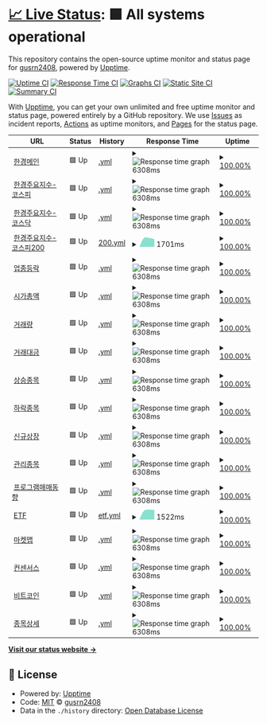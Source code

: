 # [📈 Live Status](https://gusrn2408.github.io/upptime): <!--live status--> **🟩 All systems operational**

This repository contains the open-source uptime monitor and status page for [gusrn2408](https://gusrn2408.github.io/upptime), powered by [Upptime](https://github.com/upptime/upptime).

[![Uptime CI](https://github.com/gusrn2408/upptime/workflows/Uptime%20CI/badge.svg)](https://github.com/gusrn2408/upptime/actions?query=workflow%3A%22Uptime+CI%22)
[![Response Time CI](https://github.com/gusrn2408/upptime/workflows/Response%20Time%20CI/badge.svg)](https://github.com/gusrn2408/upptime/actions?query=workflow%3A%22Response+Time+CI%22)
[![Graphs CI](https://github.com/gusrn2408/upptime/workflows/Graphs%20CI/badge.svg)](https://github.com/gusrn2408/upptime/actions?query=workflow%3A%22Graphs+CI%22)
[![Static Site CI](https://github.com/gusrn2408/upptime/workflows/Static%20Site%20CI/badge.svg)](https://github.com/gusrn2408/upptime/actions?query=workflow%3A%22Static+Site+CI%22)
[![Summary CI](https://github.com/gusrn2408/upptime/workflows/Summary%20CI/badge.svg)](https://github.com/gusrn2408/upptime/actions?query=workflow%3A%22Summary+CI%22)

With [Upptime](https://upptime.js.org), you can get your own unlimited and free uptime monitor and status page, powered entirely by a GitHub repository. We use [Issues](https://github.com/gusrn2408/upptime/issues) as incident reports, [Actions](https://github.com/gusrn2408/upptime/actions) as uptime monitors, and [Pages](https://gusrn2408.github.io/upptime) for the status page.

<!--start: status pages-->
<!-- This summary is generated by Upptime (https://github.com/upptime/upptime) -->
<!-- Do not edit this manually, your changes will be overwritten -->
<!-- prettier-ignore -->
| URL | Status | History | Response Time | Uptime |
| --- | ------ | ------- | ------------- | ------ |
| <img alt="" src="https://icons.duckduckgo.com/ip3/markets.hankyung.com.ico" height="13"> [한경메인](https://markets.hankyung.com/) | 🟩 Up | [.yml](https://github.com/gusrn2408/upptime/commits/HEAD/history/.yml) | <details><summary><img alt="Response time graph" src="./graphs//response-time-week.png" height="20"> 6308ms</summary><br><a href="https://gusrn2408.github.io/upptime/history/"><img alt="Response time 5723" src="https://img.shields.io/endpoint?url=https%3A%2F%2Fraw.githubusercontent.com%2Fgusrn2408%2Fupptime%2FHEAD%2Fapi%2F%2Fresponse-time.json"></a><br><a href="https://gusrn2408.github.io/upptime/history/"><img alt="24-hour response time 6533" src="https://img.shields.io/endpoint?url=https%3A%2F%2Fraw.githubusercontent.com%2Fgusrn2408%2Fupptime%2FHEAD%2Fapi%2F%2Fresponse-time-day.json"></a><br><a href="https://gusrn2408.github.io/upptime/history/"><img alt="7-day response time 6308" src="https://img.shields.io/endpoint?url=https%3A%2F%2Fraw.githubusercontent.com%2Fgusrn2408%2Fupptime%2FHEAD%2Fapi%2F%2Fresponse-time-week.json"></a><br><a href="https://gusrn2408.github.io/upptime/history/"><img alt="30-day response time 6072" src="https://img.shields.io/endpoint?url=https%3A%2F%2Fraw.githubusercontent.com%2Fgusrn2408%2Fupptime%2FHEAD%2Fapi%2F%2Fresponse-time-month.json"></a><br><a href="https://gusrn2408.github.io/upptime/history/"><img alt="1-year response time 5723" src="https://img.shields.io/endpoint?url=https%3A%2F%2Fraw.githubusercontent.com%2Fgusrn2408%2Fupptime%2FHEAD%2Fapi%2F%2Fresponse-time-year.json"></a></details> | <details><summary><a href="https://gusrn2408.github.io/upptime/history/">100.00%</a></summary><a href="https://gusrn2408.github.io/upptime/history/"><img alt="All-time uptime 98.86%" src="https://img.shields.io/endpoint?url=https%3A%2F%2Fraw.githubusercontent.com%2Fgusrn2408%2Fupptime%2FHEAD%2Fapi%2F%2Fuptime.json"></a><br><a href="https://gusrn2408.github.io/upptime/history/"><img alt="24-hour uptime 100.00%" src="https://img.shields.io/endpoint?url=https%3A%2F%2Fraw.githubusercontent.com%2Fgusrn2408%2Fupptime%2FHEAD%2Fapi%2F%2Fuptime-day.json"></a><br><a href="https://gusrn2408.github.io/upptime/history/"><img alt="7-day uptime 100.00%" src="https://img.shields.io/endpoint?url=https%3A%2F%2Fraw.githubusercontent.com%2Fgusrn2408%2Fupptime%2FHEAD%2Fapi%2F%2Fuptime-week.json"></a><br><a href="https://gusrn2408.github.io/upptime/history/"><img alt="30-day uptime 100.00%" src="https://img.shields.io/endpoint?url=https%3A%2F%2Fraw.githubusercontent.com%2Fgusrn2408%2Fupptime%2FHEAD%2Fapi%2F%2Fuptime-month.json"></a><br><a href="https://gusrn2408.github.io/upptime/history/"><img alt="1-year uptime 98.86%" src="https://img.shields.io/endpoint?url=https%3A%2F%2Fraw.githubusercontent.com%2Fgusrn2408%2Fupptime%2FHEAD%2Fapi%2F%2Fuptime-year.json"></a></details>
| <img alt="" src="https://icons.duckduckgo.com/ip3/markets.hankyung.com.ico" height="13"> [한경주요지수-코스피](https://markets.hankyung.com/indices/kospi) | 🟩 Up | [.yml](https://github.com/gusrn2408/upptime/commits/HEAD/history/.yml) | <details><summary><img alt="Response time graph" src="./graphs//response-time-week.png" height="20"> 6308ms</summary><br><a href="https://gusrn2408.github.io/upptime/history/"><img alt="Response time 5723" src="https://img.shields.io/endpoint?url=https%3A%2F%2Fraw.githubusercontent.com%2Fgusrn2408%2Fupptime%2FHEAD%2Fapi%2F%2Fresponse-time.json"></a><br><a href="https://gusrn2408.github.io/upptime/history/"><img alt="24-hour response time 6533" src="https://img.shields.io/endpoint?url=https%3A%2F%2Fraw.githubusercontent.com%2Fgusrn2408%2Fupptime%2FHEAD%2Fapi%2F%2Fresponse-time-day.json"></a><br><a href="https://gusrn2408.github.io/upptime/history/"><img alt="7-day response time 6308" src="https://img.shields.io/endpoint?url=https%3A%2F%2Fraw.githubusercontent.com%2Fgusrn2408%2Fupptime%2FHEAD%2Fapi%2F%2Fresponse-time-week.json"></a><br><a href="https://gusrn2408.github.io/upptime/history/"><img alt="30-day response time 6072" src="https://img.shields.io/endpoint?url=https%3A%2F%2Fraw.githubusercontent.com%2Fgusrn2408%2Fupptime%2FHEAD%2Fapi%2F%2Fresponse-time-month.json"></a><br><a href="https://gusrn2408.github.io/upptime/history/"><img alt="1-year response time 5723" src="https://img.shields.io/endpoint?url=https%3A%2F%2Fraw.githubusercontent.com%2Fgusrn2408%2Fupptime%2FHEAD%2Fapi%2F%2Fresponse-time-year.json"></a></details> | <details><summary><a href="https://gusrn2408.github.io/upptime/history/">100.00%</a></summary><a href="https://gusrn2408.github.io/upptime/history/"><img alt="All-time uptime 98.86%" src="https://img.shields.io/endpoint?url=https%3A%2F%2Fraw.githubusercontent.com%2Fgusrn2408%2Fupptime%2FHEAD%2Fapi%2F%2Fuptime.json"></a><br><a href="https://gusrn2408.github.io/upptime/history/"><img alt="24-hour uptime 100.00%" src="https://img.shields.io/endpoint?url=https%3A%2F%2Fraw.githubusercontent.com%2Fgusrn2408%2Fupptime%2FHEAD%2Fapi%2F%2Fuptime-day.json"></a><br><a href="https://gusrn2408.github.io/upptime/history/"><img alt="7-day uptime 100.00%" src="https://img.shields.io/endpoint?url=https%3A%2F%2Fraw.githubusercontent.com%2Fgusrn2408%2Fupptime%2FHEAD%2Fapi%2F%2Fuptime-week.json"></a><br><a href="https://gusrn2408.github.io/upptime/history/"><img alt="30-day uptime 100.00%" src="https://img.shields.io/endpoint?url=https%3A%2F%2Fraw.githubusercontent.com%2Fgusrn2408%2Fupptime%2FHEAD%2Fapi%2F%2Fuptime-month.json"></a><br><a href="https://gusrn2408.github.io/upptime/history/"><img alt="1-year uptime 98.86%" src="https://img.shields.io/endpoint?url=https%3A%2F%2Fraw.githubusercontent.com%2Fgusrn2408%2Fupptime%2FHEAD%2Fapi%2F%2Fuptime-year.json"></a></details>
| <img alt="" src="https://icons.duckduckgo.com/ip3/markets.hankyung.com.ico" height="13"> [한경주요지수-코스닥](https://markets.hankyung.com/indices/kosdaq) | 🟩 Up | [.yml](https://github.com/gusrn2408/upptime/commits/HEAD/history/.yml) | <details><summary><img alt="Response time graph" src="./graphs//response-time-week.png" height="20"> 6308ms</summary><br><a href="https://gusrn2408.github.io/upptime/history/"><img alt="Response time 5723" src="https://img.shields.io/endpoint?url=https%3A%2F%2Fraw.githubusercontent.com%2Fgusrn2408%2Fupptime%2FHEAD%2Fapi%2F%2Fresponse-time.json"></a><br><a href="https://gusrn2408.github.io/upptime/history/"><img alt="24-hour response time 6533" src="https://img.shields.io/endpoint?url=https%3A%2F%2Fraw.githubusercontent.com%2Fgusrn2408%2Fupptime%2FHEAD%2Fapi%2F%2Fresponse-time-day.json"></a><br><a href="https://gusrn2408.github.io/upptime/history/"><img alt="7-day response time 6308" src="https://img.shields.io/endpoint?url=https%3A%2F%2Fraw.githubusercontent.com%2Fgusrn2408%2Fupptime%2FHEAD%2Fapi%2F%2Fresponse-time-week.json"></a><br><a href="https://gusrn2408.github.io/upptime/history/"><img alt="30-day response time 6072" src="https://img.shields.io/endpoint?url=https%3A%2F%2Fraw.githubusercontent.com%2Fgusrn2408%2Fupptime%2FHEAD%2Fapi%2F%2Fresponse-time-month.json"></a><br><a href="https://gusrn2408.github.io/upptime/history/"><img alt="1-year response time 5723" src="https://img.shields.io/endpoint?url=https%3A%2F%2Fraw.githubusercontent.com%2Fgusrn2408%2Fupptime%2FHEAD%2Fapi%2F%2Fresponse-time-year.json"></a></details> | <details><summary><a href="https://gusrn2408.github.io/upptime/history/">100.00%</a></summary><a href="https://gusrn2408.github.io/upptime/history/"><img alt="All-time uptime 98.86%" src="https://img.shields.io/endpoint?url=https%3A%2F%2Fraw.githubusercontent.com%2Fgusrn2408%2Fupptime%2FHEAD%2Fapi%2F%2Fuptime.json"></a><br><a href="https://gusrn2408.github.io/upptime/history/"><img alt="24-hour uptime 100.00%" src="https://img.shields.io/endpoint?url=https%3A%2F%2Fraw.githubusercontent.com%2Fgusrn2408%2Fupptime%2FHEAD%2Fapi%2F%2Fuptime-day.json"></a><br><a href="https://gusrn2408.github.io/upptime/history/"><img alt="7-day uptime 100.00%" src="https://img.shields.io/endpoint?url=https%3A%2F%2Fraw.githubusercontent.com%2Fgusrn2408%2Fupptime%2FHEAD%2Fapi%2F%2Fuptime-week.json"></a><br><a href="https://gusrn2408.github.io/upptime/history/"><img alt="30-day uptime 100.00%" src="https://img.shields.io/endpoint?url=https%3A%2F%2Fraw.githubusercontent.com%2Fgusrn2408%2Fupptime%2FHEAD%2Fapi%2F%2Fuptime-month.json"></a><br><a href="https://gusrn2408.github.io/upptime/history/"><img alt="1-year uptime 98.86%" src="https://img.shields.io/endpoint?url=https%3A%2F%2Fraw.githubusercontent.com%2Fgusrn2408%2Fupptime%2FHEAD%2Fapi%2F%2Fuptime-year.json"></a></details>
| <img alt="" src="https://icons.duckduckgo.com/ip3/markets.hankyung.com.ico" height="13"> [한경주요지수-코스피200](https://markets.hankyung.com/indices/kospi200) | 🟩 Up | [200.yml](https://github.com/gusrn2408/upptime/commits/HEAD/history/200.yml) | <details><summary><img alt="Response time graph" src="./graphs/200/response-time-week.png" height="20"> 1701ms</summary><br><a href="https://gusrn2408.github.io/upptime/history/200"><img alt="Response time 5424" src="https://img.shields.io/endpoint?url=https%3A%2F%2Fraw.githubusercontent.com%2Fgusrn2408%2Fupptime%2FHEAD%2Fapi%2F200%2Fresponse-time.json"></a><br><a href="https://gusrn2408.github.io/upptime/history/200"><img alt="24-hour response time 0" src="https://img.shields.io/endpoint?url=https%3A%2F%2Fraw.githubusercontent.com%2Fgusrn2408%2Fupptime%2FHEAD%2Fapi%2F200%2Fresponse-time-day.json"></a><br><a href="https://gusrn2408.github.io/upptime/history/200"><img alt="7-day response time 1701" src="https://img.shields.io/endpoint?url=https%3A%2F%2Fraw.githubusercontent.com%2Fgusrn2408%2Fupptime%2FHEAD%2Fapi%2F200%2Fresponse-time-week.json"></a><br><a href="https://gusrn2408.github.io/upptime/history/200"><img alt="30-day response time 2041" src="https://img.shields.io/endpoint?url=https%3A%2F%2Fraw.githubusercontent.com%2Fgusrn2408%2Fupptime%2FHEAD%2Fapi%2F200%2Fresponse-time-month.json"></a><br><a href="https://gusrn2408.github.io/upptime/history/200"><img alt="1-year response time 5424" src="https://img.shields.io/endpoint?url=https%3A%2F%2Fraw.githubusercontent.com%2Fgusrn2408%2Fupptime%2FHEAD%2Fapi%2F200%2Fresponse-time-year.json"></a></details> | <details><summary><a href="https://gusrn2408.github.io/upptime/history/200">100.00%</a></summary><a href="https://gusrn2408.github.io/upptime/history/200"><img alt="All-time uptime 99.48%" src="https://img.shields.io/endpoint?url=https%3A%2F%2Fraw.githubusercontent.com%2Fgusrn2408%2Fupptime%2FHEAD%2Fapi%2F200%2Fuptime.json"></a><br><a href="https://gusrn2408.github.io/upptime/history/200"><img alt="24-hour uptime 100.00%" src="https://img.shields.io/endpoint?url=https%3A%2F%2Fraw.githubusercontent.com%2Fgusrn2408%2Fupptime%2FHEAD%2Fapi%2F200%2Fuptime-day.json"></a><br><a href="https://gusrn2408.github.io/upptime/history/200"><img alt="7-day uptime 100.00%" src="https://img.shields.io/endpoint?url=https%3A%2F%2Fraw.githubusercontent.com%2Fgusrn2408%2Fupptime%2FHEAD%2Fapi%2F200%2Fuptime-week.json"></a><br><a href="https://gusrn2408.github.io/upptime/history/200"><img alt="30-day uptime 100.00%" src="https://img.shields.io/endpoint?url=https%3A%2F%2Fraw.githubusercontent.com%2Fgusrn2408%2Fupptime%2FHEAD%2Fapi%2F200%2Fuptime-month.json"></a><br><a href="https://gusrn2408.github.io/upptime/history/200"><img alt="1-year uptime 99.48%" src="https://img.shields.io/endpoint?url=https%3A%2F%2Fraw.githubusercontent.com%2Fgusrn2408%2Fupptime%2FHEAD%2Fapi%2F200%2Fuptime-year.json"></a></details>
| <img alt="" src="https://icons.duckduckgo.com/ip3/markets.hankyung.com.ico" height="13"> [업종등락](https://markets.hankyung.com/index-info/industry) | 🟩 Up | [.yml](https://github.com/gusrn2408/upptime/commits/HEAD/history/.yml) | <details><summary><img alt="Response time graph" src="./graphs//response-time-week.png" height="20"> 6308ms</summary><br><a href="https://gusrn2408.github.io/upptime/history/"><img alt="Response time 5723" src="https://img.shields.io/endpoint?url=https%3A%2F%2Fraw.githubusercontent.com%2Fgusrn2408%2Fupptime%2FHEAD%2Fapi%2F%2Fresponse-time.json"></a><br><a href="https://gusrn2408.github.io/upptime/history/"><img alt="24-hour response time 6533" src="https://img.shields.io/endpoint?url=https%3A%2F%2Fraw.githubusercontent.com%2Fgusrn2408%2Fupptime%2FHEAD%2Fapi%2F%2Fresponse-time-day.json"></a><br><a href="https://gusrn2408.github.io/upptime/history/"><img alt="7-day response time 6308" src="https://img.shields.io/endpoint?url=https%3A%2F%2Fraw.githubusercontent.com%2Fgusrn2408%2Fupptime%2FHEAD%2Fapi%2F%2Fresponse-time-week.json"></a><br><a href="https://gusrn2408.github.io/upptime/history/"><img alt="30-day response time 6072" src="https://img.shields.io/endpoint?url=https%3A%2F%2Fraw.githubusercontent.com%2Fgusrn2408%2Fupptime%2FHEAD%2Fapi%2F%2Fresponse-time-month.json"></a><br><a href="https://gusrn2408.github.io/upptime/history/"><img alt="1-year response time 5723" src="https://img.shields.io/endpoint?url=https%3A%2F%2Fraw.githubusercontent.com%2Fgusrn2408%2Fupptime%2FHEAD%2Fapi%2F%2Fresponse-time-year.json"></a></details> | <details><summary><a href="https://gusrn2408.github.io/upptime/history/">100.00%</a></summary><a href="https://gusrn2408.github.io/upptime/history/"><img alt="All-time uptime 98.86%" src="https://img.shields.io/endpoint?url=https%3A%2F%2Fraw.githubusercontent.com%2Fgusrn2408%2Fupptime%2FHEAD%2Fapi%2F%2Fuptime.json"></a><br><a href="https://gusrn2408.github.io/upptime/history/"><img alt="24-hour uptime 100.00%" src="https://img.shields.io/endpoint?url=https%3A%2F%2Fraw.githubusercontent.com%2Fgusrn2408%2Fupptime%2FHEAD%2Fapi%2F%2Fuptime-day.json"></a><br><a href="https://gusrn2408.github.io/upptime/history/"><img alt="7-day uptime 100.00%" src="https://img.shields.io/endpoint?url=https%3A%2F%2Fraw.githubusercontent.com%2Fgusrn2408%2Fupptime%2FHEAD%2Fapi%2F%2Fuptime-week.json"></a><br><a href="https://gusrn2408.github.io/upptime/history/"><img alt="30-day uptime 100.00%" src="https://img.shields.io/endpoint?url=https%3A%2F%2Fraw.githubusercontent.com%2Fgusrn2408%2Fupptime%2FHEAD%2Fapi%2F%2Fuptime-month.json"></a><br><a href="https://gusrn2408.github.io/upptime/history/"><img alt="1-year uptime 98.86%" src="https://img.shields.io/endpoint?url=https%3A%2F%2Fraw.githubusercontent.com%2Fgusrn2408%2Fupptime%2FHEAD%2Fapi%2F%2Fuptime-year.json"></a></details>
| <img alt="" src="https://icons.duckduckgo.com/ip3/markets.hankyung.com.ico" height="13"> [시가총액](https://markets.hankyung.com/index-info/marketcap) | 🟩 Up | [.yml](https://github.com/gusrn2408/upptime/commits/HEAD/history/.yml) | <details><summary><img alt="Response time graph" src="./graphs//response-time-week.png" height="20"> 6308ms</summary><br><a href="https://gusrn2408.github.io/upptime/history/"><img alt="Response time 5723" src="https://img.shields.io/endpoint?url=https%3A%2F%2Fraw.githubusercontent.com%2Fgusrn2408%2Fupptime%2FHEAD%2Fapi%2F%2Fresponse-time.json"></a><br><a href="https://gusrn2408.github.io/upptime/history/"><img alt="24-hour response time 6533" src="https://img.shields.io/endpoint?url=https%3A%2F%2Fraw.githubusercontent.com%2Fgusrn2408%2Fupptime%2FHEAD%2Fapi%2F%2Fresponse-time-day.json"></a><br><a href="https://gusrn2408.github.io/upptime/history/"><img alt="7-day response time 6308" src="https://img.shields.io/endpoint?url=https%3A%2F%2Fraw.githubusercontent.com%2Fgusrn2408%2Fupptime%2FHEAD%2Fapi%2F%2Fresponse-time-week.json"></a><br><a href="https://gusrn2408.github.io/upptime/history/"><img alt="30-day response time 6072" src="https://img.shields.io/endpoint?url=https%3A%2F%2Fraw.githubusercontent.com%2Fgusrn2408%2Fupptime%2FHEAD%2Fapi%2F%2Fresponse-time-month.json"></a><br><a href="https://gusrn2408.github.io/upptime/history/"><img alt="1-year response time 5723" src="https://img.shields.io/endpoint?url=https%3A%2F%2Fraw.githubusercontent.com%2Fgusrn2408%2Fupptime%2FHEAD%2Fapi%2F%2Fresponse-time-year.json"></a></details> | <details><summary><a href="https://gusrn2408.github.io/upptime/history/">100.00%</a></summary><a href="https://gusrn2408.github.io/upptime/history/"><img alt="All-time uptime 98.86%" src="https://img.shields.io/endpoint?url=https%3A%2F%2Fraw.githubusercontent.com%2Fgusrn2408%2Fupptime%2FHEAD%2Fapi%2F%2Fuptime.json"></a><br><a href="https://gusrn2408.github.io/upptime/history/"><img alt="24-hour uptime 100.00%" src="https://img.shields.io/endpoint?url=https%3A%2F%2Fraw.githubusercontent.com%2Fgusrn2408%2Fupptime%2FHEAD%2Fapi%2F%2Fuptime-day.json"></a><br><a href="https://gusrn2408.github.io/upptime/history/"><img alt="7-day uptime 100.00%" src="https://img.shields.io/endpoint?url=https%3A%2F%2Fraw.githubusercontent.com%2Fgusrn2408%2Fupptime%2FHEAD%2Fapi%2F%2Fuptime-week.json"></a><br><a href="https://gusrn2408.github.io/upptime/history/"><img alt="30-day uptime 100.00%" src="https://img.shields.io/endpoint?url=https%3A%2F%2Fraw.githubusercontent.com%2Fgusrn2408%2Fupptime%2FHEAD%2Fapi%2F%2Fuptime-month.json"></a><br><a href="https://gusrn2408.github.io/upptime/history/"><img alt="1-year uptime 98.86%" src="https://img.shields.io/endpoint?url=https%3A%2F%2Fraw.githubusercontent.com%2Fgusrn2408%2Fupptime%2FHEAD%2Fapi%2F%2Fuptime-year.json"></a></details>
| <img alt="" src="https://icons.duckduckgo.com/ip3/markets.hankyung.com.ico" height="13"> [거래량](https://markets.hankyung.com/index-info/volume) | 🟩 Up | [.yml](https://github.com/gusrn2408/upptime/commits/HEAD/history/.yml) | <details><summary><img alt="Response time graph" src="./graphs//response-time-week.png" height="20"> 6308ms</summary><br><a href="https://gusrn2408.github.io/upptime/history/"><img alt="Response time 5723" src="https://img.shields.io/endpoint?url=https%3A%2F%2Fraw.githubusercontent.com%2Fgusrn2408%2Fupptime%2FHEAD%2Fapi%2F%2Fresponse-time.json"></a><br><a href="https://gusrn2408.github.io/upptime/history/"><img alt="24-hour response time 6533" src="https://img.shields.io/endpoint?url=https%3A%2F%2Fraw.githubusercontent.com%2Fgusrn2408%2Fupptime%2FHEAD%2Fapi%2F%2Fresponse-time-day.json"></a><br><a href="https://gusrn2408.github.io/upptime/history/"><img alt="7-day response time 6308" src="https://img.shields.io/endpoint?url=https%3A%2F%2Fraw.githubusercontent.com%2Fgusrn2408%2Fupptime%2FHEAD%2Fapi%2F%2Fresponse-time-week.json"></a><br><a href="https://gusrn2408.github.io/upptime/history/"><img alt="30-day response time 6072" src="https://img.shields.io/endpoint?url=https%3A%2F%2Fraw.githubusercontent.com%2Fgusrn2408%2Fupptime%2FHEAD%2Fapi%2F%2Fresponse-time-month.json"></a><br><a href="https://gusrn2408.github.io/upptime/history/"><img alt="1-year response time 5723" src="https://img.shields.io/endpoint?url=https%3A%2F%2Fraw.githubusercontent.com%2Fgusrn2408%2Fupptime%2FHEAD%2Fapi%2F%2Fresponse-time-year.json"></a></details> | <details><summary><a href="https://gusrn2408.github.io/upptime/history/">100.00%</a></summary><a href="https://gusrn2408.github.io/upptime/history/"><img alt="All-time uptime 98.86%" src="https://img.shields.io/endpoint?url=https%3A%2F%2Fraw.githubusercontent.com%2Fgusrn2408%2Fupptime%2FHEAD%2Fapi%2F%2Fuptime.json"></a><br><a href="https://gusrn2408.github.io/upptime/history/"><img alt="24-hour uptime 100.00%" src="https://img.shields.io/endpoint?url=https%3A%2F%2Fraw.githubusercontent.com%2Fgusrn2408%2Fupptime%2FHEAD%2Fapi%2F%2Fuptime-day.json"></a><br><a href="https://gusrn2408.github.io/upptime/history/"><img alt="7-day uptime 100.00%" src="https://img.shields.io/endpoint?url=https%3A%2F%2Fraw.githubusercontent.com%2Fgusrn2408%2Fupptime%2FHEAD%2Fapi%2F%2Fuptime-week.json"></a><br><a href="https://gusrn2408.github.io/upptime/history/"><img alt="30-day uptime 100.00%" src="https://img.shields.io/endpoint?url=https%3A%2F%2Fraw.githubusercontent.com%2Fgusrn2408%2Fupptime%2FHEAD%2Fapi%2F%2Fuptime-month.json"></a><br><a href="https://gusrn2408.github.io/upptime/history/"><img alt="1-year uptime 98.86%" src="https://img.shields.io/endpoint?url=https%3A%2F%2Fraw.githubusercontent.com%2Fgusrn2408%2Fupptime%2FHEAD%2Fapi%2F%2Fuptime-year.json"></a></details>
| <img alt="" src="https://icons.duckduckgo.com/ip3/markets.hankyung.com.ico" height="13"> [거래대금](https://markets.hankyung.com/index-info/amount) | 🟩 Up | [.yml](https://github.com/gusrn2408/upptime/commits/HEAD/history/.yml) | <details><summary><img alt="Response time graph" src="./graphs//response-time-week.png" height="20"> 6308ms</summary><br><a href="https://gusrn2408.github.io/upptime/history/"><img alt="Response time 5723" src="https://img.shields.io/endpoint?url=https%3A%2F%2Fraw.githubusercontent.com%2Fgusrn2408%2Fupptime%2FHEAD%2Fapi%2F%2Fresponse-time.json"></a><br><a href="https://gusrn2408.github.io/upptime/history/"><img alt="24-hour response time 6533" src="https://img.shields.io/endpoint?url=https%3A%2F%2Fraw.githubusercontent.com%2Fgusrn2408%2Fupptime%2FHEAD%2Fapi%2F%2Fresponse-time-day.json"></a><br><a href="https://gusrn2408.github.io/upptime/history/"><img alt="7-day response time 6308" src="https://img.shields.io/endpoint?url=https%3A%2F%2Fraw.githubusercontent.com%2Fgusrn2408%2Fupptime%2FHEAD%2Fapi%2F%2Fresponse-time-week.json"></a><br><a href="https://gusrn2408.github.io/upptime/history/"><img alt="30-day response time 6072" src="https://img.shields.io/endpoint?url=https%3A%2F%2Fraw.githubusercontent.com%2Fgusrn2408%2Fupptime%2FHEAD%2Fapi%2F%2Fresponse-time-month.json"></a><br><a href="https://gusrn2408.github.io/upptime/history/"><img alt="1-year response time 5723" src="https://img.shields.io/endpoint?url=https%3A%2F%2Fraw.githubusercontent.com%2Fgusrn2408%2Fupptime%2FHEAD%2Fapi%2F%2Fresponse-time-year.json"></a></details> | <details><summary><a href="https://gusrn2408.github.io/upptime/history/">100.00%</a></summary><a href="https://gusrn2408.github.io/upptime/history/"><img alt="All-time uptime 98.86%" src="https://img.shields.io/endpoint?url=https%3A%2F%2Fraw.githubusercontent.com%2Fgusrn2408%2Fupptime%2FHEAD%2Fapi%2F%2Fuptime.json"></a><br><a href="https://gusrn2408.github.io/upptime/history/"><img alt="24-hour uptime 100.00%" src="https://img.shields.io/endpoint?url=https%3A%2F%2Fraw.githubusercontent.com%2Fgusrn2408%2Fupptime%2FHEAD%2Fapi%2F%2Fuptime-day.json"></a><br><a href="https://gusrn2408.github.io/upptime/history/"><img alt="7-day uptime 100.00%" src="https://img.shields.io/endpoint?url=https%3A%2F%2Fraw.githubusercontent.com%2Fgusrn2408%2Fupptime%2FHEAD%2Fapi%2F%2Fuptime-week.json"></a><br><a href="https://gusrn2408.github.io/upptime/history/"><img alt="30-day uptime 100.00%" src="https://img.shields.io/endpoint?url=https%3A%2F%2Fraw.githubusercontent.com%2Fgusrn2408%2Fupptime%2FHEAD%2Fapi%2F%2Fuptime-month.json"></a><br><a href="https://gusrn2408.github.io/upptime/history/"><img alt="1-year uptime 98.86%" src="https://img.shields.io/endpoint?url=https%3A%2F%2Fraw.githubusercontent.com%2Fgusrn2408%2Fupptime%2FHEAD%2Fapi%2F%2Fuptime-year.json"></a></details>
| <img alt="" src="https://icons.duckduckgo.com/ip3/markets.hankyung.com.ico" height="13"> [상승종목](https://markets.hankyung.com/index-info/up) | 🟩 Up | [.yml](https://github.com/gusrn2408/upptime/commits/HEAD/history/.yml) | <details><summary><img alt="Response time graph" src="./graphs//response-time-week.png" height="20"> 6308ms</summary><br><a href="https://gusrn2408.github.io/upptime/history/"><img alt="Response time 5723" src="https://img.shields.io/endpoint?url=https%3A%2F%2Fraw.githubusercontent.com%2Fgusrn2408%2Fupptime%2FHEAD%2Fapi%2F%2Fresponse-time.json"></a><br><a href="https://gusrn2408.github.io/upptime/history/"><img alt="24-hour response time 6533" src="https://img.shields.io/endpoint?url=https%3A%2F%2Fraw.githubusercontent.com%2Fgusrn2408%2Fupptime%2FHEAD%2Fapi%2F%2Fresponse-time-day.json"></a><br><a href="https://gusrn2408.github.io/upptime/history/"><img alt="7-day response time 6308" src="https://img.shields.io/endpoint?url=https%3A%2F%2Fraw.githubusercontent.com%2Fgusrn2408%2Fupptime%2FHEAD%2Fapi%2F%2Fresponse-time-week.json"></a><br><a href="https://gusrn2408.github.io/upptime/history/"><img alt="30-day response time 6072" src="https://img.shields.io/endpoint?url=https%3A%2F%2Fraw.githubusercontent.com%2Fgusrn2408%2Fupptime%2FHEAD%2Fapi%2F%2Fresponse-time-month.json"></a><br><a href="https://gusrn2408.github.io/upptime/history/"><img alt="1-year response time 5723" src="https://img.shields.io/endpoint?url=https%3A%2F%2Fraw.githubusercontent.com%2Fgusrn2408%2Fupptime%2FHEAD%2Fapi%2F%2Fresponse-time-year.json"></a></details> | <details><summary><a href="https://gusrn2408.github.io/upptime/history/">100.00%</a></summary><a href="https://gusrn2408.github.io/upptime/history/"><img alt="All-time uptime 98.86%" src="https://img.shields.io/endpoint?url=https%3A%2F%2Fraw.githubusercontent.com%2Fgusrn2408%2Fupptime%2FHEAD%2Fapi%2F%2Fuptime.json"></a><br><a href="https://gusrn2408.github.io/upptime/history/"><img alt="24-hour uptime 100.00%" src="https://img.shields.io/endpoint?url=https%3A%2F%2Fraw.githubusercontent.com%2Fgusrn2408%2Fupptime%2FHEAD%2Fapi%2F%2Fuptime-day.json"></a><br><a href="https://gusrn2408.github.io/upptime/history/"><img alt="7-day uptime 100.00%" src="https://img.shields.io/endpoint?url=https%3A%2F%2Fraw.githubusercontent.com%2Fgusrn2408%2Fupptime%2FHEAD%2Fapi%2F%2Fuptime-week.json"></a><br><a href="https://gusrn2408.github.io/upptime/history/"><img alt="30-day uptime 100.00%" src="https://img.shields.io/endpoint?url=https%3A%2F%2Fraw.githubusercontent.com%2Fgusrn2408%2Fupptime%2FHEAD%2Fapi%2F%2Fuptime-month.json"></a><br><a href="https://gusrn2408.github.io/upptime/history/"><img alt="1-year uptime 98.86%" src="https://img.shields.io/endpoint?url=https%3A%2F%2Fraw.githubusercontent.com%2Fgusrn2408%2Fupptime%2FHEAD%2Fapi%2F%2Fuptime-year.json"></a></details>
| <img alt="" src="https://icons.duckduckgo.com/ip3/markets.hankyung.com.ico" height="13"> [하락종목](https://markets.hankyung.com/index-info/down) | 🟩 Up | [.yml](https://github.com/gusrn2408/upptime/commits/HEAD/history/.yml) | <details><summary><img alt="Response time graph" src="./graphs//response-time-week.png" height="20"> 6308ms</summary><br><a href="https://gusrn2408.github.io/upptime/history/"><img alt="Response time 5723" src="https://img.shields.io/endpoint?url=https%3A%2F%2Fraw.githubusercontent.com%2Fgusrn2408%2Fupptime%2FHEAD%2Fapi%2F%2Fresponse-time.json"></a><br><a href="https://gusrn2408.github.io/upptime/history/"><img alt="24-hour response time 6533" src="https://img.shields.io/endpoint?url=https%3A%2F%2Fraw.githubusercontent.com%2Fgusrn2408%2Fupptime%2FHEAD%2Fapi%2F%2Fresponse-time-day.json"></a><br><a href="https://gusrn2408.github.io/upptime/history/"><img alt="7-day response time 6308" src="https://img.shields.io/endpoint?url=https%3A%2F%2Fraw.githubusercontent.com%2Fgusrn2408%2Fupptime%2FHEAD%2Fapi%2F%2Fresponse-time-week.json"></a><br><a href="https://gusrn2408.github.io/upptime/history/"><img alt="30-day response time 6072" src="https://img.shields.io/endpoint?url=https%3A%2F%2Fraw.githubusercontent.com%2Fgusrn2408%2Fupptime%2FHEAD%2Fapi%2F%2Fresponse-time-month.json"></a><br><a href="https://gusrn2408.github.io/upptime/history/"><img alt="1-year response time 5723" src="https://img.shields.io/endpoint?url=https%3A%2F%2Fraw.githubusercontent.com%2Fgusrn2408%2Fupptime%2FHEAD%2Fapi%2F%2Fresponse-time-year.json"></a></details> | <details><summary><a href="https://gusrn2408.github.io/upptime/history/">100.00%</a></summary><a href="https://gusrn2408.github.io/upptime/history/"><img alt="All-time uptime 98.86%" src="https://img.shields.io/endpoint?url=https%3A%2F%2Fraw.githubusercontent.com%2Fgusrn2408%2Fupptime%2FHEAD%2Fapi%2F%2Fuptime.json"></a><br><a href="https://gusrn2408.github.io/upptime/history/"><img alt="24-hour uptime 100.00%" src="https://img.shields.io/endpoint?url=https%3A%2F%2Fraw.githubusercontent.com%2Fgusrn2408%2Fupptime%2FHEAD%2Fapi%2F%2Fuptime-day.json"></a><br><a href="https://gusrn2408.github.io/upptime/history/"><img alt="7-day uptime 100.00%" src="https://img.shields.io/endpoint?url=https%3A%2F%2Fraw.githubusercontent.com%2Fgusrn2408%2Fupptime%2FHEAD%2Fapi%2F%2Fuptime-week.json"></a><br><a href="https://gusrn2408.github.io/upptime/history/"><img alt="30-day uptime 100.00%" src="https://img.shields.io/endpoint?url=https%3A%2F%2Fraw.githubusercontent.com%2Fgusrn2408%2Fupptime%2FHEAD%2Fapi%2F%2Fuptime-month.json"></a><br><a href="https://gusrn2408.github.io/upptime/history/"><img alt="1-year uptime 98.86%" src="https://img.shields.io/endpoint?url=https%3A%2F%2Fraw.githubusercontent.com%2Fgusrn2408%2Fupptime%2FHEAD%2Fapi%2F%2Fuptime-year.json"></a></details>
| <img alt="" src="https://icons.duckduckgo.com/ip3/markets.hankyung.com.ico" height="13"> [신규상장](https://markets.hankyung.com/index-info/new) | 🟩 Up | [.yml](https://github.com/gusrn2408/upptime/commits/HEAD/history/.yml) | <details><summary><img alt="Response time graph" src="./graphs//response-time-week.png" height="20"> 6308ms</summary><br><a href="https://gusrn2408.github.io/upptime/history/"><img alt="Response time 5723" src="https://img.shields.io/endpoint?url=https%3A%2F%2Fraw.githubusercontent.com%2Fgusrn2408%2Fupptime%2FHEAD%2Fapi%2F%2Fresponse-time.json"></a><br><a href="https://gusrn2408.github.io/upptime/history/"><img alt="24-hour response time 6533" src="https://img.shields.io/endpoint?url=https%3A%2F%2Fraw.githubusercontent.com%2Fgusrn2408%2Fupptime%2FHEAD%2Fapi%2F%2Fresponse-time-day.json"></a><br><a href="https://gusrn2408.github.io/upptime/history/"><img alt="7-day response time 6308" src="https://img.shields.io/endpoint?url=https%3A%2F%2Fraw.githubusercontent.com%2Fgusrn2408%2Fupptime%2FHEAD%2Fapi%2F%2Fresponse-time-week.json"></a><br><a href="https://gusrn2408.github.io/upptime/history/"><img alt="30-day response time 6072" src="https://img.shields.io/endpoint?url=https%3A%2F%2Fraw.githubusercontent.com%2Fgusrn2408%2Fupptime%2FHEAD%2Fapi%2F%2Fresponse-time-month.json"></a><br><a href="https://gusrn2408.github.io/upptime/history/"><img alt="1-year response time 5723" src="https://img.shields.io/endpoint?url=https%3A%2F%2Fraw.githubusercontent.com%2Fgusrn2408%2Fupptime%2FHEAD%2Fapi%2F%2Fresponse-time-year.json"></a></details> | <details><summary><a href="https://gusrn2408.github.io/upptime/history/">100.00%</a></summary><a href="https://gusrn2408.github.io/upptime/history/"><img alt="All-time uptime 98.86%" src="https://img.shields.io/endpoint?url=https%3A%2F%2Fraw.githubusercontent.com%2Fgusrn2408%2Fupptime%2FHEAD%2Fapi%2F%2Fuptime.json"></a><br><a href="https://gusrn2408.github.io/upptime/history/"><img alt="24-hour uptime 100.00%" src="https://img.shields.io/endpoint?url=https%3A%2F%2Fraw.githubusercontent.com%2Fgusrn2408%2Fupptime%2FHEAD%2Fapi%2F%2Fuptime-day.json"></a><br><a href="https://gusrn2408.github.io/upptime/history/"><img alt="7-day uptime 100.00%" src="https://img.shields.io/endpoint?url=https%3A%2F%2Fraw.githubusercontent.com%2Fgusrn2408%2Fupptime%2FHEAD%2Fapi%2F%2Fuptime-week.json"></a><br><a href="https://gusrn2408.github.io/upptime/history/"><img alt="30-day uptime 100.00%" src="https://img.shields.io/endpoint?url=https%3A%2F%2Fraw.githubusercontent.com%2Fgusrn2408%2Fupptime%2FHEAD%2Fapi%2F%2Fuptime-month.json"></a><br><a href="https://gusrn2408.github.io/upptime/history/"><img alt="1-year uptime 98.86%" src="https://img.shields.io/endpoint?url=https%3A%2F%2Fraw.githubusercontent.com%2Fgusrn2408%2Fupptime%2FHEAD%2Fapi%2F%2Fuptime-year.json"></a></details>
| <img alt="" src="https://icons.duckduckgo.com/ip3/markets.hankyung.com.ico" height="13"> [관리종목](https://markets.hankyung.com/index-info/attention) | 🟩 Up | [.yml](https://github.com/gusrn2408/upptime/commits/HEAD/history/.yml) | <details><summary><img alt="Response time graph" src="./graphs//response-time-week.png" height="20"> 6308ms</summary><br><a href="https://gusrn2408.github.io/upptime/history/"><img alt="Response time 5723" src="https://img.shields.io/endpoint?url=https%3A%2F%2Fraw.githubusercontent.com%2Fgusrn2408%2Fupptime%2FHEAD%2Fapi%2F%2Fresponse-time.json"></a><br><a href="https://gusrn2408.github.io/upptime/history/"><img alt="24-hour response time 6533" src="https://img.shields.io/endpoint?url=https%3A%2F%2Fraw.githubusercontent.com%2Fgusrn2408%2Fupptime%2FHEAD%2Fapi%2F%2Fresponse-time-day.json"></a><br><a href="https://gusrn2408.github.io/upptime/history/"><img alt="7-day response time 6308" src="https://img.shields.io/endpoint?url=https%3A%2F%2Fraw.githubusercontent.com%2Fgusrn2408%2Fupptime%2FHEAD%2Fapi%2F%2Fresponse-time-week.json"></a><br><a href="https://gusrn2408.github.io/upptime/history/"><img alt="30-day response time 6072" src="https://img.shields.io/endpoint?url=https%3A%2F%2Fraw.githubusercontent.com%2Fgusrn2408%2Fupptime%2FHEAD%2Fapi%2F%2Fresponse-time-month.json"></a><br><a href="https://gusrn2408.github.io/upptime/history/"><img alt="1-year response time 5723" src="https://img.shields.io/endpoint?url=https%3A%2F%2Fraw.githubusercontent.com%2Fgusrn2408%2Fupptime%2FHEAD%2Fapi%2F%2Fresponse-time-year.json"></a></details> | <details><summary><a href="https://gusrn2408.github.io/upptime/history/">100.00%</a></summary><a href="https://gusrn2408.github.io/upptime/history/"><img alt="All-time uptime 98.86%" src="https://img.shields.io/endpoint?url=https%3A%2F%2Fraw.githubusercontent.com%2Fgusrn2408%2Fupptime%2FHEAD%2Fapi%2F%2Fuptime.json"></a><br><a href="https://gusrn2408.github.io/upptime/history/"><img alt="24-hour uptime 100.00%" src="https://img.shields.io/endpoint?url=https%3A%2F%2Fraw.githubusercontent.com%2Fgusrn2408%2Fupptime%2FHEAD%2Fapi%2F%2Fuptime-day.json"></a><br><a href="https://gusrn2408.github.io/upptime/history/"><img alt="7-day uptime 100.00%" src="https://img.shields.io/endpoint?url=https%3A%2F%2Fraw.githubusercontent.com%2Fgusrn2408%2Fupptime%2FHEAD%2Fapi%2F%2Fuptime-week.json"></a><br><a href="https://gusrn2408.github.io/upptime/history/"><img alt="30-day uptime 100.00%" src="https://img.shields.io/endpoint?url=https%3A%2F%2Fraw.githubusercontent.com%2Fgusrn2408%2Fupptime%2FHEAD%2Fapi%2F%2Fuptime-month.json"></a><br><a href="https://gusrn2408.github.io/upptime/history/"><img alt="1-year uptime 98.86%" src="https://img.shields.io/endpoint?url=https%3A%2F%2Fraw.githubusercontent.com%2Fgusrn2408%2Fupptime%2FHEAD%2Fapi%2F%2Fuptime-year.json"></a></details>
| <img alt="" src="https://icons.duckduckgo.com/ip3/markets.hankyung.com.ico" height="13"> [프로그램매매동향](https://markets.hankyung.com/investment/program-trading) | 🟩 Up | [.yml](https://github.com/gusrn2408/upptime/commits/HEAD/history/.yml) | <details><summary><img alt="Response time graph" src="./graphs//response-time-week.png" height="20"> 6308ms</summary><br><a href="https://gusrn2408.github.io/upptime/history/"><img alt="Response time 5723" src="https://img.shields.io/endpoint?url=https%3A%2F%2Fraw.githubusercontent.com%2Fgusrn2408%2Fupptime%2FHEAD%2Fapi%2F%2Fresponse-time.json"></a><br><a href="https://gusrn2408.github.io/upptime/history/"><img alt="24-hour response time 6533" src="https://img.shields.io/endpoint?url=https%3A%2F%2Fraw.githubusercontent.com%2Fgusrn2408%2Fupptime%2FHEAD%2Fapi%2F%2Fresponse-time-day.json"></a><br><a href="https://gusrn2408.github.io/upptime/history/"><img alt="7-day response time 6308" src="https://img.shields.io/endpoint?url=https%3A%2F%2Fraw.githubusercontent.com%2Fgusrn2408%2Fupptime%2FHEAD%2Fapi%2F%2Fresponse-time-week.json"></a><br><a href="https://gusrn2408.github.io/upptime/history/"><img alt="30-day response time 6072" src="https://img.shields.io/endpoint?url=https%3A%2F%2Fraw.githubusercontent.com%2Fgusrn2408%2Fupptime%2FHEAD%2Fapi%2F%2Fresponse-time-month.json"></a><br><a href="https://gusrn2408.github.io/upptime/history/"><img alt="1-year response time 5723" src="https://img.shields.io/endpoint?url=https%3A%2F%2Fraw.githubusercontent.com%2Fgusrn2408%2Fupptime%2FHEAD%2Fapi%2F%2Fresponse-time-year.json"></a></details> | <details><summary><a href="https://gusrn2408.github.io/upptime/history/">100.00%</a></summary><a href="https://gusrn2408.github.io/upptime/history/"><img alt="All-time uptime 98.86%" src="https://img.shields.io/endpoint?url=https%3A%2F%2Fraw.githubusercontent.com%2Fgusrn2408%2Fupptime%2FHEAD%2Fapi%2F%2Fuptime.json"></a><br><a href="https://gusrn2408.github.io/upptime/history/"><img alt="24-hour uptime 100.00%" src="https://img.shields.io/endpoint?url=https%3A%2F%2Fraw.githubusercontent.com%2Fgusrn2408%2Fupptime%2FHEAD%2Fapi%2F%2Fuptime-day.json"></a><br><a href="https://gusrn2408.github.io/upptime/history/"><img alt="7-day uptime 100.00%" src="https://img.shields.io/endpoint?url=https%3A%2F%2Fraw.githubusercontent.com%2Fgusrn2408%2Fupptime%2FHEAD%2Fapi%2F%2Fuptime-week.json"></a><br><a href="https://gusrn2408.github.io/upptime/history/"><img alt="30-day uptime 100.00%" src="https://img.shields.io/endpoint?url=https%3A%2F%2Fraw.githubusercontent.com%2Fgusrn2408%2Fupptime%2FHEAD%2Fapi%2F%2Fuptime-month.json"></a><br><a href="https://gusrn2408.github.io/upptime/history/"><img alt="1-year uptime 98.86%" src="https://img.shields.io/endpoint?url=https%3A%2F%2Fraw.githubusercontent.com%2Fgusrn2408%2Fupptime%2FHEAD%2Fapi%2F%2Fuptime-year.json"></a></details>
| <img alt="" src="https://icons.duckduckgo.com/ip3/markets.hankyung.com.ico" height="13"> [ETF](https://markets.hankyung.com/equity-product/etf) | 🟩 Up | [etf.yml](https://github.com/gusrn2408/upptime/commits/HEAD/history/etf.yml) | <details><summary><img alt="Response time graph" src="./graphs/etf/response-time-week.png" height="20"> 1522ms</summary><br><a href="https://gusrn2408.github.io/upptime/history/etf"><img alt="Response time 3633" src="https://img.shields.io/endpoint?url=https%3A%2F%2Fraw.githubusercontent.com%2Fgusrn2408%2Fupptime%2FHEAD%2Fapi%2Fetf%2Fresponse-time.json"></a><br><a href="https://gusrn2408.github.io/upptime/history/etf"><img alt="24-hour response time 0" src="https://img.shields.io/endpoint?url=https%3A%2F%2Fraw.githubusercontent.com%2Fgusrn2408%2Fupptime%2FHEAD%2Fapi%2Fetf%2Fresponse-time-day.json"></a><br><a href="https://gusrn2408.github.io/upptime/history/etf"><img alt="7-day response time 1522" src="https://img.shields.io/endpoint?url=https%3A%2F%2Fraw.githubusercontent.com%2Fgusrn2408%2Fupptime%2FHEAD%2Fapi%2Fetf%2Fresponse-time-week.json"></a><br><a href="https://gusrn2408.github.io/upptime/history/etf"><img alt="30-day response time 1662" src="https://img.shields.io/endpoint?url=https%3A%2F%2Fraw.githubusercontent.com%2Fgusrn2408%2Fupptime%2FHEAD%2Fapi%2Fetf%2Fresponse-time-month.json"></a><br><a href="https://gusrn2408.github.io/upptime/history/etf"><img alt="1-year response time 3633" src="https://img.shields.io/endpoint?url=https%3A%2F%2Fraw.githubusercontent.com%2Fgusrn2408%2Fupptime%2FHEAD%2Fapi%2Fetf%2Fresponse-time-year.json"></a></details> | <details><summary><a href="https://gusrn2408.github.io/upptime/history/etf">100.00%</a></summary><a href="https://gusrn2408.github.io/upptime/history/etf"><img alt="All-time uptime 99.14%" src="https://img.shields.io/endpoint?url=https%3A%2F%2Fraw.githubusercontent.com%2Fgusrn2408%2Fupptime%2FHEAD%2Fapi%2Fetf%2Fuptime.json"></a><br><a href="https://gusrn2408.github.io/upptime/history/etf"><img alt="24-hour uptime 100.00%" src="https://img.shields.io/endpoint?url=https%3A%2F%2Fraw.githubusercontent.com%2Fgusrn2408%2Fupptime%2FHEAD%2Fapi%2Fetf%2Fuptime-day.json"></a><br><a href="https://gusrn2408.github.io/upptime/history/etf"><img alt="7-day uptime 100.00%" src="https://img.shields.io/endpoint?url=https%3A%2F%2Fraw.githubusercontent.com%2Fgusrn2408%2Fupptime%2FHEAD%2Fapi%2Fetf%2Fuptime-week.json"></a><br><a href="https://gusrn2408.github.io/upptime/history/etf"><img alt="30-day uptime 100.00%" src="https://img.shields.io/endpoint?url=https%3A%2F%2Fraw.githubusercontent.com%2Fgusrn2408%2Fupptime%2FHEAD%2Fapi%2Fetf%2Fuptime-month.json"></a><br><a href="https://gusrn2408.github.io/upptime/history/etf"><img alt="1-year uptime 99.14%" src="https://img.shields.io/endpoint?url=https%3A%2F%2Fraw.githubusercontent.com%2Fgusrn2408%2Fupptime%2FHEAD%2Fapi%2Fetf%2Fuptime-year.json"></a></details>
| <img alt="" src="https://icons.duckduckgo.com/ip3/markets.hankyung.com.ico" height="13"> [마켓맵](https://markets.hankyung.com/marketmap/kospi) | 🟩 Up | [.yml](https://github.com/gusrn2408/upptime/commits/HEAD/history/.yml) | <details><summary><img alt="Response time graph" src="./graphs//response-time-week.png" height="20"> 6308ms</summary><br><a href="https://gusrn2408.github.io/upptime/history/"><img alt="Response time 5723" src="https://img.shields.io/endpoint?url=https%3A%2F%2Fraw.githubusercontent.com%2Fgusrn2408%2Fupptime%2FHEAD%2Fapi%2F%2Fresponse-time.json"></a><br><a href="https://gusrn2408.github.io/upptime/history/"><img alt="24-hour response time 6533" src="https://img.shields.io/endpoint?url=https%3A%2F%2Fraw.githubusercontent.com%2Fgusrn2408%2Fupptime%2FHEAD%2Fapi%2F%2Fresponse-time-day.json"></a><br><a href="https://gusrn2408.github.io/upptime/history/"><img alt="7-day response time 6308" src="https://img.shields.io/endpoint?url=https%3A%2F%2Fraw.githubusercontent.com%2Fgusrn2408%2Fupptime%2FHEAD%2Fapi%2F%2Fresponse-time-week.json"></a><br><a href="https://gusrn2408.github.io/upptime/history/"><img alt="30-day response time 6072" src="https://img.shields.io/endpoint?url=https%3A%2F%2Fraw.githubusercontent.com%2Fgusrn2408%2Fupptime%2FHEAD%2Fapi%2F%2Fresponse-time-month.json"></a><br><a href="https://gusrn2408.github.io/upptime/history/"><img alt="1-year response time 5723" src="https://img.shields.io/endpoint?url=https%3A%2F%2Fraw.githubusercontent.com%2Fgusrn2408%2Fupptime%2FHEAD%2Fapi%2F%2Fresponse-time-year.json"></a></details> | <details><summary><a href="https://gusrn2408.github.io/upptime/history/">100.00%</a></summary><a href="https://gusrn2408.github.io/upptime/history/"><img alt="All-time uptime 98.86%" src="https://img.shields.io/endpoint?url=https%3A%2F%2Fraw.githubusercontent.com%2Fgusrn2408%2Fupptime%2FHEAD%2Fapi%2F%2Fuptime.json"></a><br><a href="https://gusrn2408.github.io/upptime/history/"><img alt="24-hour uptime 100.00%" src="https://img.shields.io/endpoint?url=https%3A%2F%2Fraw.githubusercontent.com%2Fgusrn2408%2Fupptime%2FHEAD%2Fapi%2F%2Fuptime-day.json"></a><br><a href="https://gusrn2408.github.io/upptime/history/"><img alt="7-day uptime 100.00%" src="https://img.shields.io/endpoint?url=https%3A%2F%2Fraw.githubusercontent.com%2Fgusrn2408%2Fupptime%2FHEAD%2Fapi%2F%2Fuptime-week.json"></a><br><a href="https://gusrn2408.github.io/upptime/history/"><img alt="30-day uptime 100.00%" src="https://img.shields.io/endpoint?url=https%3A%2F%2Fraw.githubusercontent.com%2Fgusrn2408%2Fupptime%2FHEAD%2Fapi%2F%2Fuptime-month.json"></a><br><a href="https://gusrn2408.github.io/upptime/history/"><img alt="1-year uptime 98.86%" src="https://img.shields.io/endpoint?url=https%3A%2F%2Fraw.githubusercontent.com%2Fgusrn2408%2Fupptime%2FHEAD%2Fapi%2F%2Fuptime-year.json"></a></details>
| <img alt="" src="https://icons.duckduckgo.com/ip3/markets.hankyung.com.ico" height="13"> [컨센서스](https://markets.hankyung.com/consensus) | 🟩 Up | [.yml](https://github.com/gusrn2408/upptime/commits/HEAD/history/.yml) | <details><summary><img alt="Response time graph" src="./graphs//response-time-week.png" height="20"> 6308ms</summary><br><a href="https://gusrn2408.github.io/upptime/history/"><img alt="Response time 5723" src="https://img.shields.io/endpoint?url=https%3A%2F%2Fraw.githubusercontent.com%2Fgusrn2408%2Fupptime%2FHEAD%2Fapi%2F%2Fresponse-time.json"></a><br><a href="https://gusrn2408.github.io/upptime/history/"><img alt="24-hour response time 6533" src="https://img.shields.io/endpoint?url=https%3A%2F%2Fraw.githubusercontent.com%2Fgusrn2408%2Fupptime%2FHEAD%2Fapi%2F%2Fresponse-time-day.json"></a><br><a href="https://gusrn2408.github.io/upptime/history/"><img alt="7-day response time 6308" src="https://img.shields.io/endpoint?url=https%3A%2F%2Fraw.githubusercontent.com%2Fgusrn2408%2Fupptime%2FHEAD%2Fapi%2F%2Fresponse-time-week.json"></a><br><a href="https://gusrn2408.github.io/upptime/history/"><img alt="30-day response time 6072" src="https://img.shields.io/endpoint?url=https%3A%2F%2Fraw.githubusercontent.com%2Fgusrn2408%2Fupptime%2FHEAD%2Fapi%2F%2Fresponse-time-month.json"></a><br><a href="https://gusrn2408.github.io/upptime/history/"><img alt="1-year response time 5723" src="https://img.shields.io/endpoint?url=https%3A%2F%2Fraw.githubusercontent.com%2Fgusrn2408%2Fupptime%2FHEAD%2Fapi%2F%2Fresponse-time-year.json"></a></details> | <details><summary><a href="https://gusrn2408.github.io/upptime/history/">100.00%</a></summary><a href="https://gusrn2408.github.io/upptime/history/"><img alt="All-time uptime 98.86%" src="https://img.shields.io/endpoint?url=https%3A%2F%2Fraw.githubusercontent.com%2Fgusrn2408%2Fupptime%2FHEAD%2Fapi%2F%2Fuptime.json"></a><br><a href="https://gusrn2408.github.io/upptime/history/"><img alt="24-hour uptime 100.00%" src="https://img.shields.io/endpoint?url=https%3A%2F%2Fraw.githubusercontent.com%2Fgusrn2408%2Fupptime%2FHEAD%2Fapi%2F%2Fuptime-day.json"></a><br><a href="https://gusrn2408.github.io/upptime/history/"><img alt="7-day uptime 100.00%" src="https://img.shields.io/endpoint?url=https%3A%2F%2Fraw.githubusercontent.com%2Fgusrn2408%2Fupptime%2FHEAD%2Fapi%2F%2Fuptime-week.json"></a><br><a href="https://gusrn2408.github.io/upptime/history/"><img alt="30-day uptime 100.00%" src="https://img.shields.io/endpoint?url=https%3A%2F%2Fraw.githubusercontent.com%2Fgusrn2408%2Fupptime%2FHEAD%2Fapi%2F%2Fuptime-month.json"></a><br><a href="https://gusrn2408.github.io/upptime/history/"><img alt="1-year uptime 98.86%" src="https://img.shields.io/endpoint?url=https%3A%2F%2Fraw.githubusercontent.com%2Fgusrn2408%2Fupptime%2FHEAD%2Fapi%2F%2Fuptime-year.json"></a></details>
| <img alt="" src="https://icons.duckduckgo.com/ip3/www.hankyung.com.ico" height="13"> [비트코인](https://www.hankyung.com/koreamarket/coin) | 🟩 Up | [.yml](https://github.com/gusrn2408/upptime/commits/HEAD/history/.yml) | <details><summary><img alt="Response time graph" src="./graphs//response-time-week.png" height="20"> 6308ms</summary><br><a href="https://gusrn2408.github.io/upptime/history/"><img alt="Response time 5723" src="https://img.shields.io/endpoint?url=https%3A%2F%2Fraw.githubusercontent.com%2Fgusrn2408%2Fupptime%2FHEAD%2Fapi%2F%2Fresponse-time.json"></a><br><a href="https://gusrn2408.github.io/upptime/history/"><img alt="24-hour response time 6533" src="https://img.shields.io/endpoint?url=https%3A%2F%2Fraw.githubusercontent.com%2Fgusrn2408%2Fupptime%2FHEAD%2Fapi%2F%2Fresponse-time-day.json"></a><br><a href="https://gusrn2408.github.io/upptime/history/"><img alt="7-day response time 6308" src="https://img.shields.io/endpoint?url=https%3A%2F%2Fraw.githubusercontent.com%2Fgusrn2408%2Fupptime%2FHEAD%2Fapi%2F%2Fresponse-time-week.json"></a><br><a href="https://gusrn2408.github.io/upptime/history/"><img alt="30-day response time 6072" src="https://img.shields.io/endpoint?url=https%3A%2F%2Fraw.githubusercontent.com%2Fgusrn2408%2Fupptime%2FHEAD%2Fapi%2F%2Fresponse-time-month.json"></a><br><a href="https://gusrn2408.github.io/upptime/history/"><img alt="1-year response time 5723" src="https://img.shields.io/endpoint?url=https%3A%2F%2Fraw.githubusercontent.com%2Fgusrn2408%2Fupptime%2FHEAD%2Fapi%2F%2Fresponse-time-year.json"></a></details> | <details><summary><a href="https://gusrn2408.github.io/upptime/history/">100.00%</a></summary><a href="https://gusrn2408.github.io/upptime/history/"><img alt="All-time uptime 98.86%" src="https://img.shields.io/endpoint?url=https%3A%2F%2Fraw.githubusercontent.com%2Fgusrn2408%2Fupptime%2FHEAD%2Fapi%2F%2Fuptime.json"></a><br><a href="https://gusrn2408.github.io/upptime/history/"><img alt="24-hour uptime 100.00%" src="https://img.shields.io/endpoint?url=https%3A%2F%2Fraw.githubusercontent.com%2Fgusrn2408%2Fupptime%2FHEAD%2Fapi%2F%2Fuptime-day.json"></a><br><a href="https://gusrn2408.github.io/upptime/history/"><img alt="7-day uptime 100.00%" src="https://img.shields.io/endpoint?url=https%3A%2F%2Fraw.githubusercontent.com%2Fgusrn2408%2Fupptime%2FHEAD%2Fapi%2F%2Fuptime-week.json"></a><br><a href="https://gusrn2408.github.io/upptime/history/"><img alt="30-day uptime 100.00%" src="https://img.shields.io/endpoint?url=https%3A%2F%2Fraw.githubusercontent.com%2Fgusrn2408%2Fupptime%2FHEAD%2Fapi%2F%2Fuptime-month.json"></a><br><a href="https://gusrn2408.github.io/upptime/history/"><img alt="1-year uptime 98.86%" src="https://img.shields.io/endpoint?url=https%3A%2F%2Fraw.githubusercontent.com%2Fgusrn2408%2Fupptime%2FHEAD%2Fapi%2F%2Fuptime-year.json"></a></details>
| <img alt="" src="https://icons.duckduckgo.com/ip3/markets.hankyung.com.ico" height="13"> [종목상세](https://markets.hankyung.com/stock/005930) | 🟩 Up | [.yml](https://github.com/gusrn2408/upptime/commits/HEAD/history/.yml) | <details><summary><img alt="Response time graph" src="./graphs//response-time-week.png" height="20"> 6308ms</summary><br><a href="https://gusrn2408.github.io/upptime/history/"><img alt="Response time 5723" src="https://img.shields.io/endpoint?url=https%3A%2F%2Fraw.githubusercontent.com%2Fgusrn2408%2Fupptime%2FHEAD%2Fapi%2F%2Fresponse-time.json"></a><br><a href="https://gusrn2408.github.io/upptime/history/"><img alt="24-hour response time 6533" src="https://img.shields.io/endpoint?url=https%3A%2F%2Fraw.githubusercontent.com%2Fgusrn2408%2Fupptime%2FHEAD%2Fapi%2F%2Fresponse-time-day.json"></a><br><a href="https://gusrn2408.github.io/upptime/history/"><img alt="7-day response time 6308" src="https://img.shields.io/endpoint?url=https%3A%2F%2Fraw.githubusercontent.com%2Fgusrn2408%2Fupptime%2FHEAD%2Fapi%2F%2Fresponse-time-week.json"></a><br><a href="https://gusrn2408.github.io/upptime/history/"><img alt="30-day response time 6072" src="https://img.shields.io/endpoint?url=https%3A%2F%2Fraw.githubusercontent.com%2Fgusrn2408%2Fupptime%2FHEAD%2Fapi%2F%2Fresponse-time-month.json"></a><br><a href="https://gusrn2408.github.io/upptime/history/"><img alt="1-year response time 5723" src="https://img.shields.io/endpoint?url=https%3A%2F%2Fraw.githubusercontent.com%2Fgusrn2408%2Fupptime%2FHEAD%2Fapi%2F%2Fresponse-time-year.json"></a></details> | <details><summary><a href="https://gusrn2408.github.io/upptime/history/">100.00%</a></summary><a href="https://gusrn2408.github.io/upptime/history/"><img alt="All-time uptime 98.86%" src="https://img.shields.io/endpoint?url=https%3A%2F%2Fraw.githubusercontent.com%2Fgusrn2408%2Fupptime%2FHEAD%2Fapi%2F%2Fuptime.json"></a><br><a href="https://gusrn2408.github.io/upptime/history/"><img alt="24-hour uptime 100.00%" src="https://img.shields.io/endpoint?url=https%3A%2F%2Fraw.githubusercontent.com%2Fgusrn2408%2Fupptime%2FHEAD%2Fapi%2F%2Fuptime-day.json"></a><br><a href="https://gusrn2408.github.io/upptime/history/"><img alt="7-day uptime 100.00%" src="https://img.shields.io/endpoint?url=https%3A%2F%2Fraw.githubusercontent.com%2Fgusrn2408%2Fupptime%2FHEAD%2Fapi%2F%2Fuptime-week.json"></a><br><a href="https://gusrn2408.github.io/upptime/history/"><img alt="30-day uptime 100.00%" src="https://img.shields.io/endpoint?url=https%3A%2F%2Fraw.githubusercontent.com%2Fgusrn2408%2Fupptime%2FHEAD%2Fapi%2F%2Fuptime-month.json"></a><br><a href="https://gusrn2408.github.io/upptime/history/"><img alt="1-year uptime 98.86%" src="https://img.shields.io/endpoint?url=https%3A%2F%2Fraw.githubusercontent.com%2Fgusrn2408%2Fupptime%2FHEAD%2Fapi%2F%2Fuptime-year.json"></a></details>

<!--end: status pages-->

[**Visit our status website →**](https://gusrn2408.github.io/upptime)

## 📄 License

- Powered by: [Upptime](https://github.com/upptime/upptime)
- Code: [MIT](./LICENSE) © [gusrn2408](https://gusrn2408.github.io/upptime)
- Data in the `./history` directory: [Open Database License](https://opendatacommons.org/licenses/odbl/1-0/)
